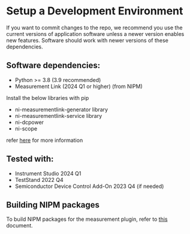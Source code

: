# Setup a Development Environment
If you want to commit changes to the repo, we recommend you use the current versions of application software unless a newer version enables new features. Software should work with newer versions of these dependencies.

## Software dependencies:

- Python >= 3.8 (3.9 recommended)
- Measurement Link (2024 Q1 or higher) (from NIPM)

Install the below libraries with pip

- ni-measurementlink-generator library
- ni-measurementlink-service library
- ni-dcpower
- ni-scope

refer [here](https://www.ni.com/docs/en-US/bundle/measurementlink/page/python-measurement-dependencies.html) for more information

## Tested with:
- Instrument Studio 2024 Q1
- TestStand 2022 Q4
- Semiconductor Device Control Add-On 2023 Q4 (if needed)

## Building NIPM packages
To build NIPM packages for the measurement plugin, refer to [this](build-plugin.md) document.